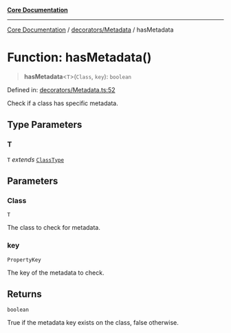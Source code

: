 [**Core Documentation**](../../../README.md)

***

[Core Documentation](../../../README.md) / [decorators/Metadata](../README.md) / hasMetadata

# Function: hasMetadata()

> **hasMetadata**\<`T`\>(`Class`, `key`): `boolean`

Defined in: [decorators/Metadata.ts:52](https://github.com/stonemjs/core/blob/e2200da501349da1fec304d821c002bb6d055b61/src/decorators/Metadata.ts#L52)

Check if a class has specific metadata.

## Type Parameters

### T

`T` *extends* [`ClassType`](../../../declarations/type-aliases/ClassType.md)

## Parameters

### Class

`T`

The class to check for metadata.

### key

`PropertyKey`

The key of the metadata to check.

## Returns

`boolean`

True if the metadata key exists on the class, false otherwise.
